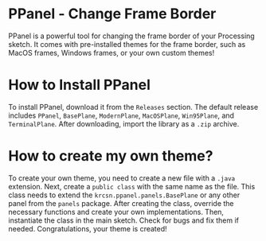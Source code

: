 # PPanel - Change Frame Border
PPanel is a powerful tool for changing the frame border of your Processing sketch. It comes with pre-installed themes for the frame border, such as MacOS frames, Windows frames, or your own custom themes!
# How to Install PPanel
To install PPanel, download it from the `Releases` section. The default release includes `PPanel`, `BasePlane`, `ModernPlane`, `MacOSPlane`, `Win95Plane`, and `TerminalPlane`. After downloading, import the library as a `.zip` archive.
# How to create my own theme?
To create your own theme, you need to create a new file with a `.java` extension. Next, create a `public class` with the same name as the file. This class needs to extend the `krcsn.ppanel.panels.BasePlane` or any other panel from the `panels` package. After creating the class, override the necessary functions and create your own implementations. Then, instantiate the class in the main sketch. Check for bugs and fix them if needed. Congratulations, your theme is created!
